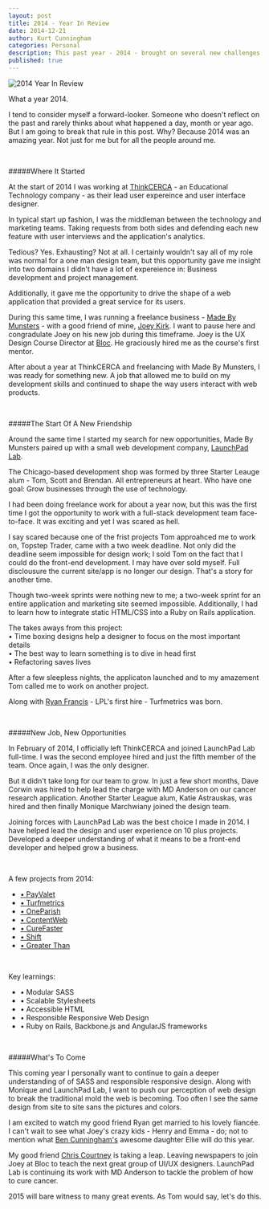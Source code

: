 ```yaml
---
layout: post
title: 2014 - Year In Review
date: 2014-12-21
author: Kurt Cunningham
categories: Personal
description: This past year - 2014 - brought on several new challenges. I saw myself leave one company, help grow another and picked up some new skills along the way. It was frustrating and exciting all at the same time. Here's why. 
published: true
---
```


<img src="http://cl.ly/Z4Ja/2014-year-in-review-img.jpg" class="post-img" alt="2014 Year In Review">

What a year 2014. 

I tend to consider myself a forward-looker. Someone who doesn't reflect on the past and rarely thinks about what happened a day, month or year ago. But I am going to break that rule in this post. Why? Because 2014 was an amazing year. Not just for me but for all the people around me.

<br>

#####Where It Started

At the start of 2014 I was working at <a href="http://thinkcerca.com" class="blue-link" target="_blank">ThinkCERCA</a> - an Educational Technology company - as their lead user expereince and user interface designer.

In typical start up fashion, I was the middleman between the technology and marketing teams. Taking requests from both sides and defending each new feature with user interviews and the application's analytics. 

Tedious? Yes. Exhausting? Not at all. I certainly wouldn't say all of my role was normal for a one man design team, but this opportunity gave me insight into two domains I didn't have a lot of expereience in: Business development and project management.

Additionally, it gave me the opportunity to drive the shape of a web application that provided a great service for its users.

During this same time, I was running a freelance business - <a href="http://madebymunsters.com" class="blue-link" target="_blank">Made By Munsters</a> - with a good friend of mine, <a href="https://twitter.com/joeykirk" class="blue-link" target="_blank">Joey Kirk</a>. I want to pause here and congradulate Joey on his new job during this timeframe. Joey is the UX Design Course Director at <a href="http://bloc.io" class="blue-link" target="_blank">Bloc</a>. He graciously hired me as the course's first mentor.

After about a year at ThinkCERCA and freelancing with Made By Munsters, I was ready for something new. A job that allowed me to build on my development skills and continued to shape the way users interact with web products. 

<br>

#####The Start Of A New Friendship

Around the same time I started my search for new opportunities, Made By Munsters paired up with a small web development company, <a href="http://launchpadlab.com" class="blue-link" target="_blank">LaunchPad Lab</a>.

The Chicago-based development shop was formed by three Starter Leauge alum - Tom, Scott and Brendan. All entrepreneurs at heart. Who have one goal: Grow businesses through the use of technology.

I had been doing freelance work for about a year now, but this was the first time I got the opportunity to work with a full-stack development team face-to-face. It was exciting and yet I was scared as hell.

I say scared because one of the frist projects Tom approahced me to work on, Topstep Trader, came with a two week deadline. Not only did the deadline seem impossible for design work; I sold Tom on the fact that I could do the front-end development. I may have over sold myself. Full disclousure the current site/app is no longer our design. That's a story for another time.

Though two-week sprints were nothing new to me; a two-week sprint for an entire application and marketing site seemed impossible. Additionally, I had to learn how to integrate static HTML/CSS into a Ruby on Rails application.

The takes aways from this project:  
  • Time boxing designs help a designer to focus on the most important details  
  • The best way to learn something is to dive in head first  
  • Refactoring saves lives

After a few sleepless nights, the applicaton launched and to my amazement Tom called me to work on another project.

Along with <a href="https://twitter.com/ryan_p_francis" class="blue-link" target="_blank">Ryan Francis</a> - LPL's first hire - Turfmetrics was born.

<br>

#####New Job, New Opportunities

In February of 2014, I officially left ThinkCERCA and joined LaunchPad Lab full-time. I was the second employee hired and just the fifth member of the team. Once again, I was the only designer.

But it didn't take long for our team to grow. In just a few short months, Dave Corwin was hired to help lead the charge with MD Anderson on our cancer research application. Another Starter League alum, Katie Astrauskas, was hired and then finally Monique Marchwiany joined the design team.

Joining forces with LaunchPad Lab was the best choice I made in 2014. I have helped lead the design and user experience on 10 plus projects. Developed a deeper understanding of what it means to be a front-end developer and helped grow a business.

<br>

A few projects from 2014:<br>
<ul>
	<li><a href="http://payvalet.io" class="blue-link" targer="_blank">• PayValet</a></li>
	<li><a href="http://turfmetrics.com" class="blue-link" targer="_blank">• Turfmetrics</a></li>
	<li><a href="http://OneParish.com" class="blue-link" targer="_blank">• OneParish</a></li>
	<li><a href="http://ContentWeb.com" class="blue-link" targer="_blank">• ContentWeb</a></li>
	<li><a href="http://Curefaster.com" class="blue-link" targer="_blank">• CureFaster</a></li>
	<li><a href="http://shiftwomen.com" class="blue-link" targer="_blank">• Shift</a></li>
	<li><a href="http://drinkgt.com" class="blue-link" targer="_blank">• Greater Than</a></li>
</ul> 

<br>

Key learnings:
<ul>
	<li>• Modular SASS</li>
	<li>• Scalable Stylesheets</li>
	<li>• Accessible HTML</li>
	<li>• Responsible Responsive Web Design</li>
	<li>• Ruby on Rails, Backbone.js and AngularJS frameworks</li>
</ul>

<br>

#####What's To Come

This coming year I personally want to continue to gain a deeper understanding of of SASS and responsible responsive design. Along with Monique and LaunchPad Lab, I want to push our perception of web design to break the traditional mold the web is becoming. Too often I see the same design from site to site sans the pictures and colors.

I am excited to watch my good friend Ryan get married to his lovely fiancée. I can't wait to see what Joey's crazy kids - Henry and Emma - do; not to mention what <a href="https://twitter.com/bacunnin" class="blue-link" target="_blank">Ben Cunningham's</a> awesome daughter Ellie will do this year.

My good friend <a href="https://twitter.com/designhawg" class="blue-link" target="_blank">Chris Courtney</a> is taking a leap. Leaving newspapers to join Joey at Bloc to teach the next great group of UI/UX designers. LaunchPad Lab is continuing its work with MD Anderson to tackle the problem of how to cure cancer.

2015 will bare witness to many great events. As Tom would say, let's do this.